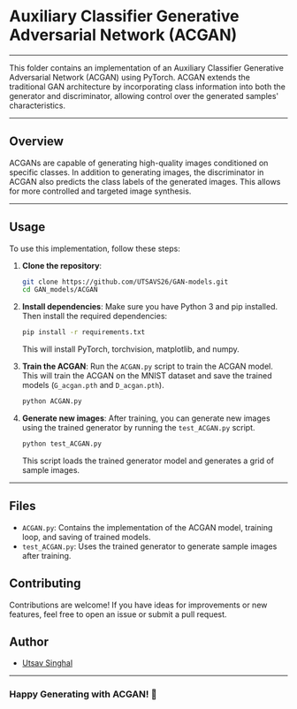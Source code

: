 # Auxiliary Classifier Generative Adversarial Network (ACGAN)

----

This folder contains an implementation of an Auxiliary Classifier Generative Adversarial Network (ACGAN) using PyTorch. ACGAN extends the traditional GAN architecture by incorporating class information into both the generator and discriminator, allowing control over the generated samples' characteristics.

----

## Overview

ACGANs are capable of generating high-quality images conditioned on specific classes. In addition to generating images, the discriminator in ACGAN also predicts the class labels of the generated images. This allows for more controlled and targeted image synthesis.

----

## Usage

To use this implementation, follow these steps:

1. **Clone the repository**:
   ```bash
   git clone https://github.com/UTSAVS26/GAN-models.git
   cd GAN_models/ACGAN
   ```

2. **Install dependencies**:
   Make sure you have Python 3 and pip installed. Then install the required dependencies:
   ```bash
   pip install -r requirements.txt
   ```
   This will install PyTorch, torchvision, matplotlib, and numpy.

3. **Train the ACGAN**:
   Run the `ACGAN.py` script to train the ACGAN model. This will train the ACGAN on the MNIST dataset and save the trained models (`G_acgan.pth` and `D_acgan.pth`).
   ```bash
   python ACGAN.py
   ```

4. **Generate new images**:
   After training, you can generate new images using the trained generator by running the `test_ACGAN.py` script.
   ```bash
   python test_ACGAN.py


   ```
   This script loads the trained generator model and generates a grid of sample images.

----

## Files

- `ACGAN.py`: Contains the implementation of the ACGAN model, training loop, and saving of trained models.
- `test_ACGAN.py`: Uses the trained generator to generate sample images after training.

## Contributing

Contributions are welcome! If you have ideas for improvements or new features, feel free to open an issue or submit a pull request.

## Author

- [Utsav Singhal](https://github.com/UTSAVS26)

---

### Happy Generating with ACGAN! 🎨
